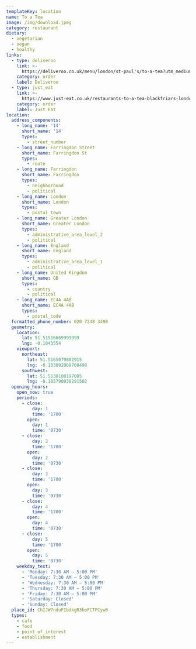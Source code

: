 ```yaml
---
templateKey: location
name: To a Tea
image: /img/download.jpeg
category: restaurant
dietary:
  - vegetarian
  - vegan
  - healthy
links:
  - type: deliveroo
    link: >-
      https://deliveroo.co.uk/menu/london/st-paul's/to-a-tea?utm_medium=affiliate&utm_source=google_maps_link
    category: order
    label: Deliveroo
  - type: just_eat
    link: >-
      https://www.just-eat.co.uk/restaurants-to-a-tea-blackfriars-london/menu?utm_source=google&utm_medium=organic&utm_campaign=orderaction
    category: order
    label: Just Eat
location:
  address_components:
    - long_name: '14'
      short_name: '14'
      types:
        - street_number
    - long_name: Farringdon Street
      short_name: Farringdon St
      types:
        - route
    - long_name: Farringdon
      short_name: Farringdon
      types:
        - neighborhood
        - political
    - long_name: London
      short_name: London
      types:
        - postal_town
    - long_name: Greater London
      short_name: Greater London
      types:
        - administrative_area_level_2
        - political
    - long_name: England
      short_name: England
      types:
        - administrative_area_level_1
        - political
    - long_name: United Kingdom
      short_name: GB
      types:
        - country
        - political
    - long_name: EC4A 4AB
      short_name: EC4A 4AB
      types:
        - postal_code
  formatted_phone_number: 020 7248 3498
  geometry:
    location:
      lat: 51.51516669999999
      lng: -0.1043554
    viewport:
      northeast:
        lat: 51.5165079802915
        lng: -0.103092069708498
      southwest:
        lat: 51.5138100197085
        lng: -0.105790030291502
  opening_hours:
    open_now: true
    periods:
      - close:
          day: 1
          time: '1700'
        open:
          day: 1
          time: '0730'
      - close:
          day: 2
          time: '1700'
        open:
          day: 2
          time: '0730'
      - close:
          day: 3
          time: '1700'
        open:
          day: 3
          time: '0730'
      - close:
          day: 4
          time: '1700'
        open:
          day: 4
          time: '0730'
      - close:
          day: 5
          time: '1700'
        open:
          day: 5
          time: '0730'
    weekday_text:
      - 'Monday: 7:30 AM – 5:00 PM'
      - 'Tuesday: 7:30 AM – 5:00 PM'
      - 'Wednesday: 7:30 AM – 5:00 PM'
      - 'Thursday: 7:30 AM – 5:00 PM'
      - 'Friday: 7:30 AM – 5:00 PM'
      - 'Saturday: Closed'
      - 'Sunday: Closed'
  place_id: ChIJW7nduFIbdkgR3hoFCTFCyw0
  types:
    - cafe
    - food
    - point_of_interest
    - establishment
---
```

